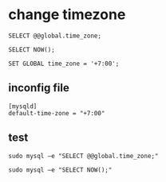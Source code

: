 # change timezone

````
SELECT @@global.time_zone;

SELECT NOW();

SET GLOBAL time_zone = '+7:00';
````

## inconfig file 

````
[mysqld]
default-time-zone = "+7:00"
````

## test
````
sudo mysql –e "SELECT @@global.time_zone;"

sudo mysql –e "SELECT NOW();"
````
